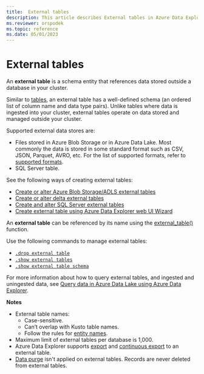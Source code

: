 ```yaml
---
title:  External tables
description: This article describes External tables in Azure Data Explorer.
ms.reviewer: orspodek
ms.topic: reference
ms.date: 05/01/2023
---
```

# External tables

An **external table** is a schema entity that references data stored outside a database in your cluster.

Similar to [tables](tables.md), an external table has a well-defined schema (an ordered list of column name and data type pairs). Unlike tables where data is ingested into your cluster, external tables operate on data stored and managed outside your cluster.

Supported external data stores are:

* Files stored in Azure Blob Storage or in Azure Data Lake. Most commonly the data is stored in some standard format such as CSV, JSON, Parquet, AVRO, etc. For the list of supported formats, refer to [supported formats](../../../ingestion-supported-formats.md).
* SQL Server table.

See the following ways of creating external tables:

* [Create or alter Azure Blob Storage/ADLS external tables](../../management/external-tables-azurestorage-azuredatalake.md)
* [Create or alter delta external tables](../../management/external-tables-azurestorage-deltalake.md)
* [Create and alter SQL Server external tables](../../management/external-sql-tables.md)
* [Create external table using Azure Data Explorer web UI Wizard](../../../external-table.md)

An **external table** can be referenced by its name using the [external_table()](../../query/externaltablefunction.md) function.

Use the following commands to manage external tables:

* [`.drop external table`](../../management/drop-external-table.md)
* [`.show external tables`](../../management/show-external-tables.md)
* [`.show external table schema`](../../management/show-external-table-schema.md)

For more information about how to query external tables, and ingested and uningested data, see [Query data in Azure Data Lake using Azure Data Explorer](../../../data-lake-query-data.md).

**Notes**

* External table names:
  * Case-sensitive.
  * Can’t overlap with Kusto table names.
  * Follow the rules for [entity names](./entity-names.md).
* Maximum limit of external tables per database is 1,000.
* Azure Data Explorer supports [export](../../management/data-export/export-data-to-an-external-table.md) and [continuous export](../../management/data-export/continuous-data-export.md) to an external table.
* [Data purge](../../concepts/data-purge.md) isn't applied on external tables. Records are never deleted from external tables.
